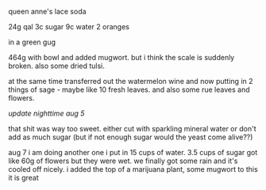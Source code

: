 queen anne's lace soda


24g qal
3c sugar
9c water
2 oranges

in a green gug


464g with bowl and added mugwort. but i think the scale is suddenly broken.
also some dried tulsi.

at the same time transferred out the watermelon wine
and now putting in 2 things of sage - maybe like 10 fresh leaves. and also some rue leaves and flowers.

*update nighttime aug 5*

that shit was way too sweet. either cut with sparkling mineral water or don't add as much sugar (but if not enough sugar would the yeast come alive??)


aug 7
i am doing another one i put in 15 cups of water. 3.5 cups of sugar
got like 60g of flowers but they were wet. we finally got some rain and it's cooled off nicely.
i added the top of a marijuana plant, some mugwort to this
it is great